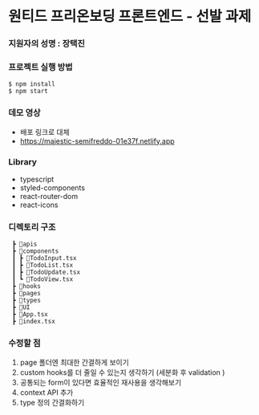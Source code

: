 # 원티드 프리온보딩 프론트엔드 - 선발 과제
### 지원자의 성명 : 장택진
### 프로젝트 실행 방법
```
$ npm install
$ npm start
```
### 데모 영상
- 배포 링크로 대체
- https://majestic-semifreddo-01e37f.netlify.app
### Library
- typescript
- styled-components
- react-router-dom
- react-icons
### 디렉토리 구조
```📦src
 ┣ 📂apis
 ┣ 📂components
 ┃ ┣ 📜TodoInput.tsx
 ┃ ┣ 📜TodoList.tsx
 ┃ ┣ 📜TodoUpdate.tsx
 ┃ ┗ 📜TodoView.tsx
 ┣ 📂hooks
 ┣ 📂pages
 ┣ 📂types
 ┣ 📂UI
 ┣ 📜App.tsx
 ┣ 📜index.tsx

 ```
 
 ### 수정할 점
 
 1. page 폴더엔 최대한 간결하게 보이기
 2. custom hooks를 더 줄일 수 있는지 생각하기 (세분화 후 validation )
 3. 공통되는 form이 있다면 효율적인 재사용을 생각해보기
 4. context API 추가
 5. type 정의 간결화하기
